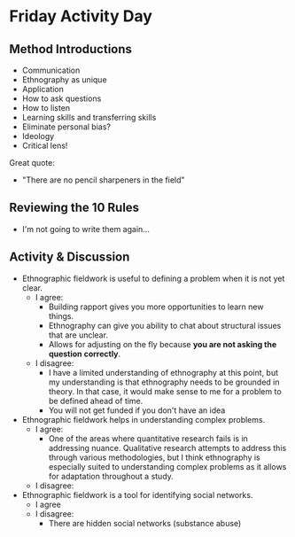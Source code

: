 # Friday Activity Day

## Method Introductions

- Communication
- Ethnography as unique
- Application
- How to ask questions
- How to listen
- Learning skills and transferring skills
- Eliminate personal bias?
- Ideology
- Critical lens!

Great quote:
- "There are no pencil sharpeners in the field"

## Reviewing the 10 Rules

- I'm not going to write them again...

## Activity & Discussion

- Ethnographic fieldwork is useful to defining a problem when it is not yet clear. 
  - I agree:
    - Building rapport gives you more opportunities to learn new things.
    - Ethnography can give you ability to chat about structural issues that are unclear.
    - Allows for adjusting on the fly because **you are not asking the question correctly**. 
  - I disagree:
    - I have a limited understanding of ethnography at this point, but my 
      understanding is that ethnography needs to be grounded in theory. In that case, 
      it would make sense to me for a problem to be defined ahead of time. 
    - You will not get funded if you don't have an idea
- Ethnographic fieldwork helps in understanding complex problems.
  - I agree:
    - One of the areas where quantitative research fails is in addressing 
      nuance. Qualitative research attempts to address this through various methodologies, 
      but I think ethnography is especially suited to understanding complex problems as it 
      allows for adaptation throughout a study. 
  - I disagree:
- Ethnographic fieldwork is a tool for identifying social networks.
  - I agree
  - I disagree:
    - There are hidden social networks (substance abuse)
